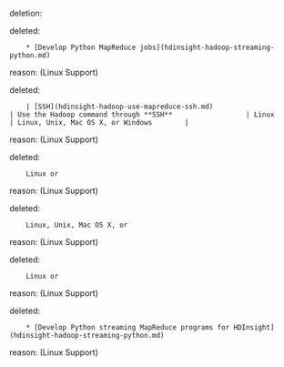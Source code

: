 deletion:

deleted:

		* [Develop Python MapReduce jobs](hdinsight-hadoop-streaming-python.md)

reason: (Linux Support)

deleted:

		| [SSH](hdinsight-hadoop-use-mapreduce-ssh.md)                       | Use the Hadoop command through **SSH**                  | Linux                                     | Linux, Unix, Mac OS X, or Windows        |

reason: (Linux Support)

deleted:

		Linux or

reason: (Linux Support)

deleted:

		Linux, Unix, Mac OS X, or

reason: (Linux Support)

deleted:

		Linux or

reason: (Linux Support)

deleted:

		* [Develop Python streaming MapReduce programs for HDInsight](hdinsight-hadoop-streaming-python.md)

reason: (Linux Support)

